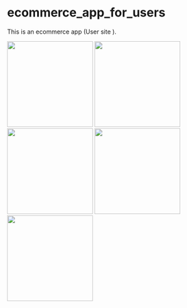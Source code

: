# ecommerce_app_for_users

This is an ecommerce app (User site ).

<p float="left">
  <img src="https://user-images.githubusercontent.com/69424471/133991266-fe284111-2c6f-40cc-a344-32f65bbd9e7c.png" width="200" />
  <img src="https://user-images.githubusercontent.com/69424471/133991272-ad680b40-3204-4ba4-b70a-8a6a6cec09f8.png" width="200" /> 
  <img src="https://user-images.githubusercontent.com/69424471/133991276-f4524b43-28b3-4bde-b66f-f1d4e2e9b6e2.png" width="200" />
   <img src="https://user-images.githubusercontent.com/69424471/133991279-f07be81a-dda0-4bf9-943b-557e223bc97b.png" width="200" />
   <img src="https://user-images.githubusercontent.com/69424471/133991281-5b3554a7-8859-4e54-a4e8-7418a77a3d34.png" width="200" />
</p>

